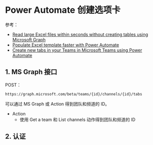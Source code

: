 # Power Automate 创建选项卡

参考：

- [Read large Excel files within seconds without creating tables using Microsoft Graph](https://sharepains.com/2018/10/17/microsoft-flow-read-large-excel-files-within-seconds-without-creating-tables-using-microsoft-graph/)
- [Populate Excel template faster with Power Automate](https://sharepains.com/2020/08/04/populate-excel-template-power-automate/)
- [Create new tabs in your Teams in Microsoft Teams using Power Automate](https://sharepains.com/2020/12/21/new-tabs-microsoft-teams-power-automate/)

## 1. MS Graph 接口

POST：

```
https://graph.microsoft.com/beta/teams/{id}/channels/{id}/tabs
```

可以通过 MS Graph 或 Action 得到团队和频道的 ID。

- Action
  - 使用 Get a team 和 List channels 动作得到团队和频道的 ID

## 2. 认证

